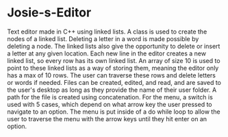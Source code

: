 # Josie-s-Editor
Text editor made in C++ using linked lists.
A class is used to create the nodes of a linked list. Deleting a letter in a word is made possible by deleting a node. The linked
lists also give the opportunity to delete or insert a letter at any given location. Each new line in the editor creates a new linked
list, so every row has its own linked list. An array of size 10 is used to point to these linked lists as a way of storing
them, meaning the editor only has a max of 10 rows. The user can traverse these rows and delete letters or words if needed.
Files can be created, edited, and read, and are saved to the user's desktop as long as they provide the name of their user folder. 
A path for the file is created using concatenation. For the menu, a switch is used with 5 cases, which depend on what arrow key the
user pressed to navigate to an option. The menu is put inside of a do while loop to allow the user to traverse the menu with the 
arrow keys until they hit enter on an option. 
